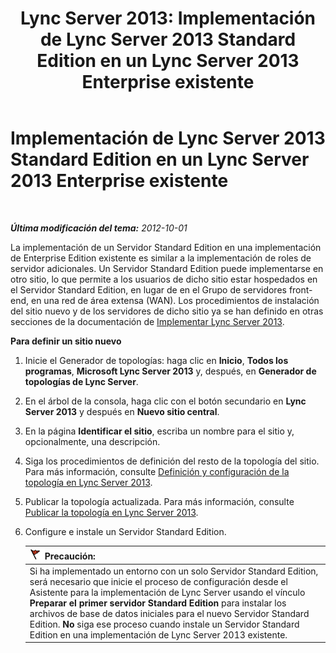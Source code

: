 ﻿---
title: 'Lync Server 2013: Implementación de Lync Server 2013 Standard Edition en un Lync Server 2013 Enterprise existente'
TOCTitle: Implementación de Lync Server 2013 Standard Edition en un Lync Server 2013 Enterprise existente
ms:assetid: 05ea128d-6c94-49b3-b28b-477367196425
ms:mtpsurl: https://technet.microsoft.com/es-es/library/Gg398112(v=OCS.15)
ms:contentKeyID: 48274312
ms.date: 01/07/2017
mtps_version: v=OCS.15
ms.translationtype: HT
---

# Implementación de Lync Server 2013 Standard Edition en un Lync Server 2013 Enterprise existente

 

_**Última modificación del tema:** 2012-10-01_

La implementación de un Servidor Standard Edition en una implementación de Enterprise Edition existente es similar a la implementación de roles de servidor adicionales. Un Servidor Standard Edition puede implementarse en otro sitio, lo que permite a los usuarios de dicho sitio estar hospedados en el Servidor Standard Edition, en lugar de en el Grupo de servidores front-end, en una red de área extensa (WAN). Los procedimientos de instalación del sitio nuevo y de los servidores de dicho sitio ya se han definido en otras secciones de la documentación de [Implementar Lync Server 2013](lync-server-2013-deploying-lync-server.md).

**Para definir un sitio nuevo**

1.  Inicie el Generador de topologías: haga clic en **Inicio**, **Todos los programas**, **Microsoft Lync Server 2013** y, después, en **Generador de topologías de Lync Server**.

2.  En el árbol de la consola, haga clic con el botón secundario en **Lync Server 2013** y después en **Nuevo sitio central**.

3.  En la página **Identificar el sitio**, escriba un nombre para el sitio y, opcionalmente, una descripción.

4.  Siga los procedimientos de definición del resto de la topología del sitio. Para más información, consulte [Definición y configuración de la topología en Lync Server 2013](lync-server-2013-defining-and-configuring-the-topology.md).

5.  Publicar la topología actualizada. Para más información, consulte [Publicar la topología en Lync Server 2013](lync-server-2013-publish-the-topology.md).

6.  Configure e instale un Servidor Standard Edition.
    
    <table>
    <thead>
    <tr class="header">
    <th><img src="images/JJ204932.Caution(OCS.15).gif" title="Caution" alt="Caution" />Precaución:</th>
    </tr>
    </thead>
    <tbody>
    <tr class="odd">
    <td>Si ha implementado un entorno con un solo Servidor Standard Edition, será necesario que inicie el proceso de configuración desde el Asistente para la implementación de Lync Server usando el vínculo <strong>Preparar el primer servidor Standard Edition</strong> para instalar los archivos de base de datos iniciales para el nuevo Servidor Standard Edition. <strong>No</strong> siga ese proceso cuando instale un Servidor Standard Edition en una implementación de Lync Server 2013 existente.</td>
    </tr>
    </tbody>
    </table>

